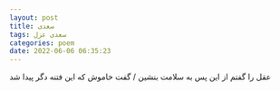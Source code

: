 ```yaml
---
layout: post
title: سعدی
tags: سعدی غزل
categories: poem
date: 2022-06-06 06:35:23
---
```


عقل را گفتم از این پس به سلامت بنشین / گفت خاموش که این فتنه دگر پیدا شد
